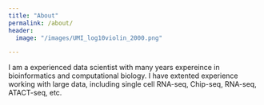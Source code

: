```yaml
---
title: "About"
permalink: /about/
header:
  image: "/images/UMI_log10violin_2000.png"

---
```


I am a experienced data scientist with many years expereince in bioinformatics and computational biology. I have extented experience working with large data, including single cell RNA-seq, Chip-seq, RNA-seq, ATACT-seq, etc.